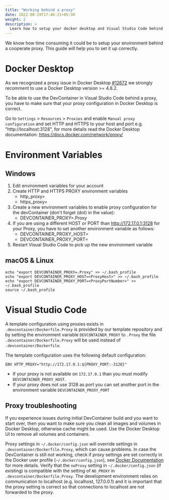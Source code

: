 ```yaml
---
title: "Working behind a proxy"
date: 2022-08-19T17:46:21+05:30
weight: 2
description: >
  Learn how to setup your docker desktop and Visual Studio Code behind a coorperate proxy.
---
```


We know how time consuming it could be to setup your environment behind a cooperate proxy. This guide will help you to set it up correctly.

# Docker Desktop

As we recognized a proxy issue in Docker Desktop [#12672](https://github.com/docker/for-win/issues/12672) we strongly recomment to use a Docker Desktop version >= 4.8.2.

To be able to use the DevContainer in Visual Studio Code behind a proxy, you have to make sure that your proxy configuration in Docker Desktop is correct. 

Go to `Settings` > `Resources` > `Proxies` and enable `Manual proxy configuration` and set HTTP and HTTPS to your host and port e.g. "http://localhost:3128", for more details read the Docker Desktop documentation: https://docs.docker.com/network/proxy/



# Environment Variables

## Windows

1. Edit environment variables for your account
2. Create HTTP and HTTPS PROXY environment variables 
   - http_proxy=<ProxyHost>
   - https_proxy=<ProxyHost>
2. Create a new environment variables to enable proxy configuration for the devContainer (don't forget (dot) in the value):
   - DEVCONTAINER_PROXY=.Proxy
3. If you are using a different HOST or PORT than http://172.17.0.1:3128 for your Proxy, you have to set another environment variable as follows:
   - DEVCONTAINER_PROXY_HOST=<ProxyHost>
   - DEVCONTAINER_PROXY_PORT=<ProxyPortNumber>
4. Restart Visual Studio Code to pick up the new environment variable

## macOS & Linux

```
echo "export DEVCONTAINER_PROXY=.Proxy" >> ~/.bash_profile
echo "export DEVCONTAINER_PROXY_HOST=<ProxyHost>" >> ~/.bash_profile
echo "export DEVCONTAINER_PROXY_PORT=<ProxyPortNumber>" >> ~/.bash_profile
source ~/.bash_profile
```


# Visual Studio Code

A template configuration using proxies exists in `.devcontainer/Dockerfile.Proxy` is provided by our template repository and by setting the environment variable `DEVCONTAINER_PROXY` to `.Proxy` the file
`.devcontainer/Dockerfile.Proxy` will be used instead of `.devcontainer/Dockerfile`.

The template configuration uses the following default configuration:

```
ENV HTTP_PROXY="http://172.17.0.1:${PROXY_PORT:-3128}"
```

- If your proxy is not available on `172.17.0.1` than you must modify `DEVCONTAINER_PROXY_HOST`.
- If your proxy does not use 3128 as port you can set another port in the environment variable `DEVCONTAINER_PROXY_PORT`



## Proxy troubleshooting

If you experience issues during initial DevContainer build and you want to start over, then you want to make sure you clean all images and volumes in Docker Desktop, otherwise cache might be used. Use the Docker Desktop UI to remove all volumes and containers.

Proxy settings in `~/.docker/config.json` will override settings in `.devcontainer/Dockerfile.Proxy`, which can cause problems.
In case the DevContainer is still not working, check if proxy settings are set correctly in the Docker user profile (`~/.docker/config.json`), see [Docker Documentation](https://docs.docker.com/network/proxy/) for more details.
Verify that the `noProxy` setting in `~/.docker/config.json` (if existing) is compatible with the setting of `NO_PROXY` in `.devcontainer/Dockerfile.Proxy`.
The development environment relies on communication to localhost (e.g. localhost, 127.0.0.1) and it is important that the proxy setting is correct so that connections to localhost are not forwarded to the proxy.

